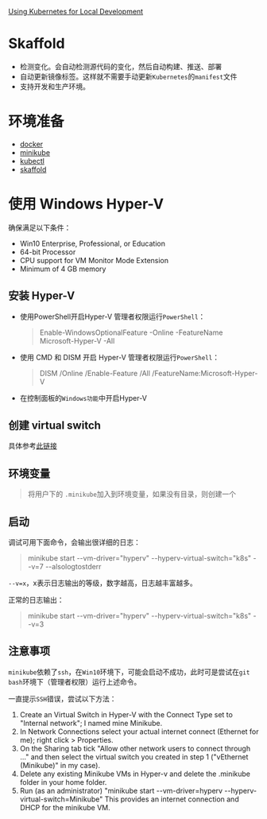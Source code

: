 [Using Kubernetes for Local Development](https://nemethgergely.com/using-kubernetes-for-local-development/)

# Skaffold
- 检测变化。会自动检测源代码的变化，然后自动构建、推送、部署
- 自动更新镜像标签。这样就不需要手动更新`Kubernetes`的`manifest`文件
- 支持开发和生产环境。

# 环境准备
- [docker](https://docs.docker.com/install/#supported-platforms)
- [minikube](https://github.com/kubernetes/minikube/releases)
- [kubectl](https://kubernetes.io/docs/tasks/tools/install-kubectl/)
- [skaffold](https://github.com/GoogleCloudPlatform/skaffold/releases)


# 使用 Windows Hyper-V
确保满足以下条件：
- Win10 Enterprise, Professional, or Education
- 64-bit Processor
- CPU support for VM Monitor Mode Extension
- Minimum of 4 GB memory

## 安装 Hyper-V
- 使用PowerShell开启Hyper-V
  管理者权限运行`PowerShell`：
  > Enable-WindowsOptionalFeature -Online -FeatureName Microsoft-Hyper-V -All

- 使用 CMD 和 DISM 开启 Hyper-V
  管理者权限运行`PowerShell`：
  > DISM /Online /Enable-Feature /All /FeatureName:Microsoft-Hyper-V

- 在控制面板的`Windows功能`中开启Hyper-V

## 创建 virtual switch
具体参考[此链接](https://docs.microsoft.com/en-us/windows-server/virtualization/hyper-v/get-started/create-a-virtual-switch-for-hyper-v-virtual-machines)

## 环境变量
> 将用户下的 `.minikube`加入到环境变量，如果没有目录，则创建一个

## 启动
调试可用下面命令，会输出很详细的日志：
> minikube start --vm-driver="hyperv" --hyperv-virtual-switch="k8s" --v=7 --alsologtostderr

`--v=x`，x表示日志输出的等级，数字越高，日志越丰富越多。

正常的日志输出：
> minikube start --vm-driver="hyperv" --hyperv-virtual-switch="k8s" --v=3

## 注意事项
`minikube`依赖了`ssh`，在`Win10`环境下，可能会启动不成功，此时可是尝试在`git bash`环境下（管理者权限）运行上述命令。

一直提示`SSH`错误，尝试以下方法：
1. Create an Virtual Switch in Hyper-V with the Connect Type set to "Internal network"; I named mine Minikube.
2. In Network Connections select your actual internet connect (Ethernet for me); right click > Properties.
3. On the Sharing tab tick "Allow other network users to connect through ..." and then select the virtual switch you created in step 1 ("vEthernet (Minikube)" in my case).
4. Delete any existing Minikube VMs in Hyper-v and delete the .minikube folder in your home folder.
5. Run (as an administrator) "minikube start --vm-driver=hyperv --hyperv-virtual-switch=Minikube"
This provides an internet connection and DHCP for the minikube VM.
